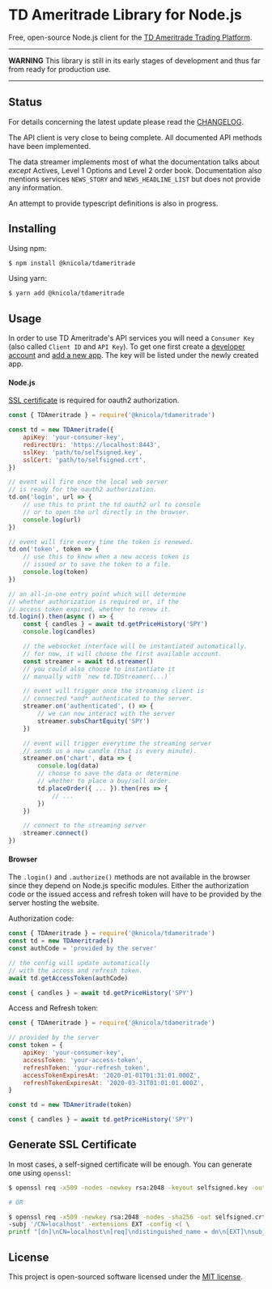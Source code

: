 # TD Ameritrade Library for Node.js

Free, open-source Node.js client for the [TD Ameritrade Trading Platform](https://www.tdameritrade.com).


---

**WARNING**
This library is still in its early stages of development and thus far from ready for production use.

---


## Status

For details concerning the latest update please read the [CHANGELOG](./CHANGELOG.md).

The API client is very close to being complete. All documented API methods have been implemented.

The data streamer implements most of what the documentation talks about *except* Actives, Level 1 Options and Level 2 order book. Documentation also mentions services `NEWS_STORY` and `NEWS_HEADLINE_LIST` but does not provide any information.

An attempt to provide typescript definitions is also in progress.

## Installing

Using npm:
```sh
$ npm install @knicola/tdameritrade
```

Using yarn:
```sh
$ yarn add @knicola/tdameritrade
```

## Usage

In order to use TD Ameritrade's API services you will need a `Consumer Key` (also called `Client ID` and `API Key`). To get one first create a [developer account](https://developer.tdameritrade.com/user/register) and [add a new app](https://developer.tdameritrade.com/user/me/apps/add). The key will be listed under the newly created app.


#### Node.js

[SSL certificate](#Generate-SSL-Certificate) is required for oauth2 authorization.

```js
const { TDAmeritrade } = require('@knicola/tdameritrade')

const td = new TDAmeritrade({
    apiKey: 'your-consumer-key',
    redirectUri: 'https://localhost:8443',
    sslKey: 'path/to/selfsigned.key',
    sslCert: 'path/to/selfsigned.crt',
})

// event will fire once the local web server
// is ready for the oauth2 authorization.
td.on('login', url => {
    // use this to print the td oauth2 url to console
    // or to open the url directly in the browser.
    console.log(url)
})

// event will fire every time the token is renewed.
td.on('token', token => {
    // use this to know when a new access token is
    // issued or to save the token to a file.
    console.log(token)
})

// an all-in-one entry point which will determine
// whether authorization is required or, if the
// access token expired, whether to renew it.
td.login().then(async () => {
    const { candles } = await td.getPriceHistory('SPY')
    console.log(candles)

    // the websocket interface will be instantiated automatically.
    // for now, it will choose the first available account.
    const streamer = await td.streamer()
    // you could also choose to instantiate it
    // manually with `new td.TDStreamer(...)`

    // event will trigger once the streaming client is
    // connected *and* authenticated to the server.
    streamer.on('authenticated', () => {
        // we can now interact with the server
        streamer.subsChartEquity('SPY')
    })

    // event will trigger everytime the streaming server
    // sends us a new candle (that is every minute).
    streamer.on('chart', data => {
        console.log(data)
        // choose to save the data or determine
        // whether to place a buy/sell order.
        td.placeOrder({ ... }).then(res => {
            // ...
        })
    })

    // connect to the streaming server
    streamer.connect()
})
```

#### Browser

The `.login()` and `.authorize()` methods are not available in the browser since they depend on Node.js specific modules. Either the authorization code or the issued access and refresh token will have to be provided by the server hosting the website.

Authorization code:
```js
const { TDAmeritrade } = require('@knicola/tdameritrade')
const td = new TDAmeritrade()
const authCode = 'provided by the server'

// the config will update automatically
// with the access and refresh token.
await td.getAccessToken(authCode)

const { candles } = await td.getPriceHistory('SPY')
```
Access and Refresh token:
```js
const { TDAmeritrade } = require('@knicola/tdameritrade')

// provided by the server
const token = {
    apiKey: 'your-consumer-key',
    accessToken: 'your-access-token',
    refreshToken: 'your-refresh_token',
    accessTokenExpiresAt: '2020-01-01T01:31:01.000Z',
    refreshTokenExpiresAt: '2020-03-31T01:01:01.000Z',
}

const td = new TDAmeritrade(token)

const { candles } = await td.getPriceHistory('SPY')
```

## Generate SSL Certificate

In most cases, a self-signed certificate will be enough. You can generate one using `openssl`:

```sh
$ openssl req -x509 -nodes -newkey rsa:2048 -keyout selfsigned.key -out selfsigned.crt -batch

# OR

$ openssl req -x509 -newkey rsa:2048 -nodes -sha256 -out selfsigned.crt -keyout selfsigned.key \
-subj '/CN=localhost' -extensions EXT -config <( \
printf "[dn]\nCN=localhost\n[req]\ndistinguished_name = dn\n[EXT]\nsubjectAltName=DNS:localhost\nkeyUsage=digitalSignature\nextendedKeyUsage=serverAuth")
```

## License

This project is open-sourced software licensed under the [MIT license](./LICENSE).
